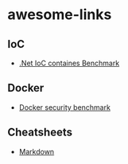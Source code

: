 # awesome-links

## IoC

* [.Net IoC containes Benchmark](http://www.palmmedia.de/blog/2011/8/30/ioc-container-benchmark-performance-comparison)

## Docker

* [Docker security benchmark](https://github.com/docker/docker-bench-security)

## Cheatsheets
* [Markdown](https://github.com/adam-p/markdown-here/wiki/Markdown-Cheatsheet)

